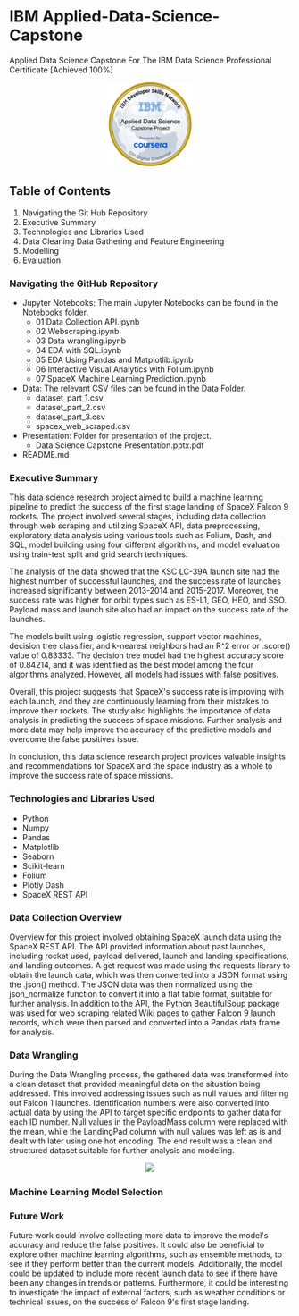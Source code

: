 # IBM Applied-Data-Science-Capstone
Applied Data Science Capstone For The IBM Data Science Professional Certificate [Achieved 100%]





<p align="center">
  <img width="150" height="150" src="https://github.com/Amertastic/Applied-Data-Science-Capstone/blob/main/Images/Applied%20Data%20Science%20Capstone.png?raw=true">
</p>

<!---
<img src="https://images.credly.com/size/340x340/images/798cd889-5828-4b7b-ace4-81ecb79201de/image.png" width="200" height="200">
#![IBM Applied Data Science Capstone](https://images.credly.com/size/340x340/images/798cd889-5828-4b7b-ace4-81ecb79201de/image.png)
--->

## Table of Contents

1) Navigating the Git Hub Repository
2) Executive Summary
3) Technologies and Libraries Used
4) Data Cleaning Data Gathering and Feature Engineering
5) Modelling
6) Evaluation

### Navigating the GitHub Repository

- Jupyter Notebooks: The main Jupyter Notebooks can be found in the Notebooks folder.
  - 01 Data Collection API.ipynb
  - 02 Webscraping.ipynb
  - 03 Data wrangling.ipynb
  - 04 EDA with SQL.ipynb
  - 05 EDA Using Pandas and Matplotlib.ipynb
  - 06 Interactive Visual Analytics with Folium.ipynb
  - 07 SpaceX Machine Learning Prediction.ipynb
- Data: The relevant CSV files can be found in the Data Folder.
  - dataset_part_1.csv
  - dataset_part_2.csv
  - dataset_part_3.csv
  - spacex_web_scraped.csv
- Presentation: Folder for presentation of the project.
  - Data Science Capstone Presentation.pptx.pdf
- README.md

### Executive Summary

This data science research project aimed to build a machine learning pipeline to predict the success of the first stage landing of SpaceX Falcon 9 rockets. The project involved several stages, including data collection through web scraping and utilizing SpaceX API, data preprocessing, exploratory data analysis using various tools such as Folium, Dash, and SQL, model building using four different algorithms, and model evaluation using train-test split and grid search techniques.

The analysis of the data showed that the KSC LC-39A launch site had the highest number of successful launches, and the success rate of launches increased significantly between 2013-2014 and 2015-2017. Moreover, the success rate was higher for orbit types such as ES-L1, GEO, HEO, and SSO. Payload mass and launch site also had an impact on the success rate of the launches.

The models built using logistic regression, support vector machines, decision tree classifier, and k-nearest neighbors had an R^2 error or .score() value of 0.83333. The decision tree model had the highest accuracy score of 0.84214, and it was identified as the best model among the four algorithms analyzed. However, all models had issues with false positives.

Overall, this project suggests that SpaceX's success rate is improving with each launch, and they are continuously learning from their mistakes to improve their rockets. The study also highlights the importance of data analysis in predicting the success of space missions. Further analysis and more data may help improve the accuracy of the predictive models and overcome the false positives issue.

In conclusion, this data science research project provides valuable insights and recommendations for SpaceX and the space industry as a whole to improve the success rate of space missions.


### Technologies and Libraries Used

 - Python
 - Numpy
 - Pandas
 - Matplotlib
 - Seaborn
 - Scikit-learn
 - Folium 
 - Plotly Dash
 - SpaceX REST API



### Data Collection Overview

Overview for this project involved obtaining SpaceX launch data using the SpaceX REST API. The API provided information about past launches, including rocket used, payload delivered, launch and landing specifications, and landing outcomes. A get request was made using the requests library to obtain the launch data, which was then converted into a JSON format using the .json() method. The JSON data was then normalized using the json_normalize function to convert it into a flat table format, suitable for further analysis. In addition to the API, the Python BeautifulSoup package was used for web scraping related Wiki pages to gather Falcon 9 launch records, which were then parsed and converted into a Pandas data frame for analysis.


### Data Wrangling 

During the Data Wrangling process, the gathered data was transformed into a clean dataset that provided meaningful data on the situation being addressed. This involved addressing issues such as null values and filtering out Falcon 1 launches. Identification numbers were also converted into actual data by using the API to target specific endpoints to gather data for each ID number. Null values in the PayloadMass column were replaced with the mean, while the LandingPad column with null values was left as is and dealt with later using one hot encoding. The end result was a clean and structured dataset suitable for further analysis and modeling.

<p align="center">
  <img src="https://camo.githubusercontent.com/9141210ace06c3858dcd22dbb06deefbe8a5f65c973b2248b91a04f8e1081bf9/68747470733a2f2f63662d636f75727365732d646174612e73332e75732e636c6f75642d6f626a6563742d73746f726167652e617070646f6d61696e2e636c6f75642f49424d446576656c6f706572536b696c6c734e6574776f726b2d445330373031454e2d536b696c6c734e6574776f726b2f6170692f496d616765732f6c616e64696e675f312e676966">
</p>

<!---
![](https://camo.githubusercontent.com/9141210ace06c3858dcd22dbb06deefbe8a5f65c973b2248b91a04f8e1081bf9/68747470733a2f2f63662d636f75727365732d646174612e73332e75732e636c6f75642d6f626a6563742d73746f726167652e617070646f6d61696e2e636c6f75642f49424d446576656c6f706572536b696c6c734e6574776f726b2d445330373031454e2d536b696c6c734e6574776f726b2f6170692f496d616765732f6c616e64696e675f312e676966)
--->

### Machine Learning Model Selection


### Future Work

Future work could involve collecting more data to improve the model's accuracy and reduce the false positives. It could also be beneficial to explore other machine learning algorithms, such as ensemble methods, to see if they perform better than the current models. Additionally, the model could be updated to include more recent launch data to see if there have been any changes in trends or patterns. Furthermore, it could be interesting to investigate the impact of external factors, such as weather conditions or technical issues, on the success of Falcon 9's first stage landing.
